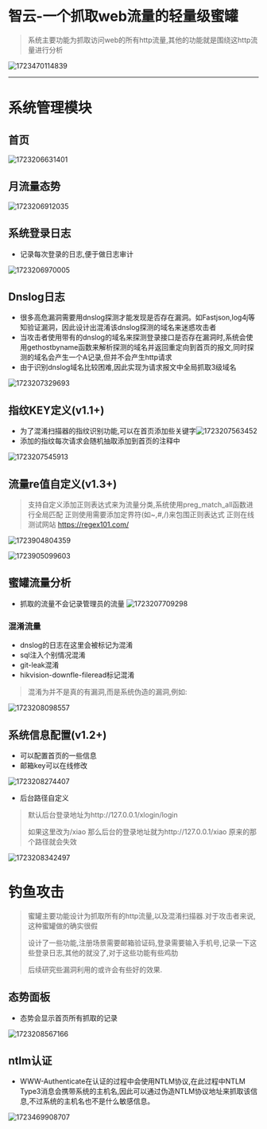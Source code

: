 # 智云-一个抓取web流量的轻量级蜜罐

> 系统主要功能为抓取访问web的所有http流量,其他的功能就是围绕这http流量进行分析

![1723470114839](image/软件使用说明/1723470114839.gif)

---

# 系统管理模块

## 首页

![1723206631401](image/软件使用说明/1723206631401.png)

## 月流量态势

![1723206912035](image/软件使用说明/1723206912035.png)

## 系统登录日志

- 记录每次登录的日志,便于做日志审计

![1723206970005](image/软件使用说明/1723206970005.png)

## Dnslog日志

- 很多高危漏洞需要用dnslog探测才能发现是否存在漏洞。如Fastjson,log4j等知验证漏洞，因此设计出混淆该dnslog探测的域名来迷惑攻击者
- 当攻击者使用带有的dnslog的域名来探测登录接口是否存在漏洞时,系统会使用gethostbyname函数来解析探测的域名并返回重定向到首页的报文,同时探测的域名会产生一个A记录,但并不会产生http请求
- 由于识别dnslog域名比较困难,因此实现为请求报文中全局抓取3级域名

![1723207329693](image/软件使用说明/1723207329693.png)

## 指纹KEY定义(v1.1+)

- 为了混淆扫描器的指纹识别功能,可以在首页添加些关键字![1723207563452](image/软件使用说明/1723207563452.png)
- 添加的指纹每次请求会随机抽取添加到首页的注释中

![1723207545913](image/软件使用说明/1723207545913.png)

## 流量re值自定义(v1.3+)

> 支持自定义添加正则表达式来为流量分类,系统使用preg_match_all函数进行全局匹配
> 正则使用需要添加定界符(如~,#,/)来包围正则表达式
> 正则在线测试网站 https://regex101.com/

![1723904804359](image/软件使用说明/1723904804359.png)

![1723905099603](image/软件使用说明/1723905099603.png)

## 蜜罐流量分析

- 抓取的流量不会记录管理员的流量
  ![1723207709298](image/软件使用说明/1723207709298.png)

### 混淆流量

- dnslog的日志在这里会被标记为混淆
- sql注入个别情况混淆
- git-leak混淆
- hikvision-downfle-fileread标记混淆

> 混淆为并不是真的有漏洞,而是系统伪造的漏洞,例如:

![1723208098557](image/软件使用说明/1723208098557.png)

## 系统信息配置(v1.2+)

- 可以配置首页的一些信息
- 邮箱key可以在线修改

![1723208274407](image/软件使用说明/1723208274407.png)

- 后台路径自定义

> 默认后台登录地址为http://127.0.0.1/xlogin/login
>
> 如果这里改为/xiao   那么后台的登录地址就为http://127.0.0.1/xiao  原来的那个路径就会失效

![1723208342497](image/软件使用说明/1723208342497.png)

# 钓鱼攻击

> 蜜罐主要功能设计为抓取所有的http流量,以及混淆扫描器.对于攻击者来说,这种蜜罐做的确实很假
>
> 设计了一些功能,注册场景需要邮箱验证码,登录需要输入手机号,记录一下这些登录日志,其他的就没了,对于这些功能有些鸡肋
>
> 后续研究些漏洞利用的或许会有些好的效果.

## 态势面板

- 态势会显示首页所有抓取的记录

![1723208567166](image/软件使用说明/1723208567166.png)

## ntlm认证

- WWW-Authenticate在认证的过程中会使用NTLM协议,在此过程中NTLM Type3消息会携带系统的主机名,因此可以通过伪造NTLM协议地址来抓取该信息,不过系统的主机名也不是什么敏感信息。

![1723469908707](image/软件使用说明/1723469908707.png)
